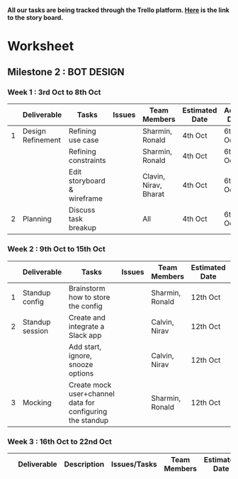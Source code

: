 #### All our tasks are being tracked through the Trello platform. [Here](https://trello.com/b/c9BAsFYW/milestone2) is the link to the story board.

# Worksheet

## Milestone 2 : BOT DESIGN

### Week 1 : 3rd Oct to 8th Oct  
  
|   | Deliverable       | Tasks                       | Issues | Team Members          | Estimated Date | Actual Date |
|---|-------------------|-----------------------------|--------|-----------------------|----------------|-------------|
| 1 | Design Refinement | Refining use case           |        | Sharmin, Ronald       | 4th Oct        | 6th Oct     |
|   |                   | Refining constraints        |        | Sharmin, Ronald       | 4th Oct        | 6th Oct     |
|   |                   | Edit storyboard & wireframe |        | Clavin, Nirav, Bharat | 4th Oct        | 6th Oct     |
| 2 | Planning          | Discuss task breakup        |        | All                   | 4th Oct        | 6th Oct     |
  
### Week 2 : 9th Oct to 15th Oct   

|   | Deliverable      | Tasks | Issues | Team Members | Estimated Date | Actual Date |
|---|------------------|-----------------------------------------------------------|--|-----------------|----------|----------|
| 1 | Standup config   | Brainstorm how to store the config                        |  | Sharmin, Ronald | 12th Oct | 12th Oct |
| 2 | Standup session  | Create and integrate a Slack app                          |  | Calvin, Nirav   | 12th Oct | 14th Oct |
|   |                  | Add start, ignore, snooze options                         |  | Calvin, Nirav   | 12th Oct | 15th Oct |
| 3 | Mocking          | Create mock user+channel data for configuring the standup |  | Sharmin, Ronald | 12th Oct | 14th Oct |

### Week 3 : 16th Oct to 22nd Oct    

|   | Deliverable | Description | Issues/Tasks | Team Members | Estimated Date | Actual Date |
|---|-------------|-------------|--------------|--------------|----------------|-------------|
